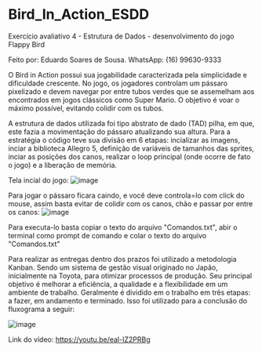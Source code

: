 # Bird_In_Action_ESDD
Exercício avaliativo 4 - Estrutura de Dados - desenvolvimento do jogo Flappy Bird

Feito por: Eduardo Soares de Sousa.
WhatsApp: (16) 99630-9333

O Bird in Action possui sua jogabilidade caracterizada pela simplicidade e dificuldade crescente. 
No jogo, os jogadores controlam um pássaro pixelizado e devem navegar por entre tubos verdes que se assemelham aos encontrados em jogos clássicos como Super Mario. 
O objetivo é voar o máximo possível, evitando colidir com os tubos. 

A estrutura de dados utilizada foi tipo abstrato de dado (TAD) pilha, em que, este
fazia a movimentação do pássaro atualizando sua altura. Para a estratégia o código teve sua divisão em 6 etapas: 
incializar as imagens, inciar a biblioteca Allegro 5, definição de variáveis de tamanhos das sprites, inciar as posições dos canos, 
realizar o loop principal (onde ocorre de fato o jogo) e a liberação de memória.

Tela incial do jogo:
![image](https://github.com/Eduardo-Soares-Sousa/Bird_In_Action_ESDD/assets/141190077/8c228383-322b-4653-ab88-47b8d33d7970)

Para jogar o pássaro ficara caindo, e você deve controla=lo com click do mouse, assim basta evitar de colidir com os canos, chão e passar por entre os canos:
![image](https://github.com/Eduardo-Soares-Sousa/Bird_In_Action_ESDD/assets/141190077/4edd03b2-0670-4024-82a6-c16169cba2e2)

Para executa-lo basta copiar o texto do arquivo "Comandos.txt", abir o terminal como prompt de comando e colar o texto do arquivo "Comandos.txt"

Para realizar as entregas dentro dos prazos foi utilizado a metodologia Kanban. 
Sendo um sistema de gestão visual originado no Japão, inicialmente na Toyota, para otimizar processos de produção. 
Seu principal objetivo é melhorar a eficiência, a qualidade e a flexibilidade em um ambiente de trabalho. 
Geralmente é dividido em o trabalho em três etapas: a fazer, em andamento e terminado.
Isso foi utilizado para a conclusão do fluxograma a seguir:

![image](https://github.com/Eduardo-Soares-Sousa/Bird_In_Action_ESDD/assets/141190077/833860ff-4d45-4f01-a552-8637cbb309b5)

Link do vídeo: https://youtu.be/eal-IZ2PRBg
